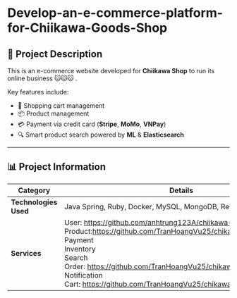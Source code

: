 # Develop-an-e-commerce-platform-for-Chiikawa-Goods-Shop

## 📝 Project Description
This is an e-commerce website developed for **Chiikawa Shop** to run its online business 🐱🐱🐱 .

Key features include:
- 🛒 Shopping cart management
- 📦 Product management
- 💳 Payment via credit card (**Stripe**, **MoMo**, **VNPay**)
- 🔍 Smart product search powered by **ML** & **Elasticsearch**
---

## 📊 Project Information

| Category               | Details                                                                                                                                                                                                  |
|-------------------------|----------------------------------------------------------------------------------------------------------------------------------------------------------------------------------------------------------|
| **Technologies Used**   | Java Spring, Ruby, Docker, MySQL, MongoDB, Redis                                                                                                                                                         |
| **Services**            | User: https://github.com/anhtrung123A/chiikawa-user-service<br/> Product:https://github.com/TranHoangVu25/chikawa_product_service<br/>Payment<br/>Inventory<br/>Search<br/>Order: https://github.com/TranHoangVu25/chikawa-order-service<br/>Notification<br/>Cart: https://github.com/TranHoangVu25/chikawa-cart-service |

